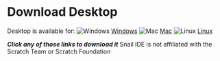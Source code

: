# Download Desktop
Desktop is available for:
![Windows](https://snail-ide.github.io/Desktop-Download/w.png)
[Windows](https://snail-ide.github.io/Desktop-Download/Windows.zip)
![Mac](https://snail-ide.github.io/Desktop-Download/m.png)
[Mac](https://snail-ide.github.io/Desktop-Download/Mac.zip)
![Linux](https://snail-ide.github.io/Desktop-Download/l.jpg)
[Linux](https://snail-ide.github.io/Desktop-Download/Linux.zip)

***Click any of those links to download it***
Snail IDE is not affiliated with the Scratch Team or Scratch Foundation